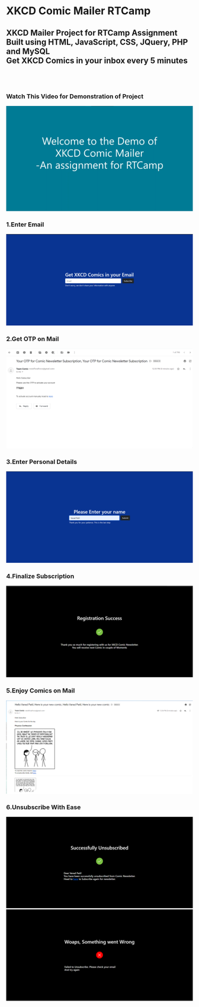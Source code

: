 # XKCD Comic Mailer RTCamp

## XKCD Mailer Project for RTCamp Assignment <br /> Built using HTML, JavaScript, CSS, JQuery, PHP and MySQL <br />Get XKCD Comics in your inbox every 5 minutes
<br />
<br />

### Watch This Video for Demonstration of Project
[![Watch the video](./imgs/0.png)](https://www.youtube.com/watch?v=3wE1-IezToo&feature=youtu.be)

### 1.Enter Email
![](./imgs/1.png)

### 2.Get OTP on Mail
![](./imgs/2.png)

### 3.Enter Personal Details
![](./imgs/3.png)

### 4.Finalize Subscription
![](./imgs/4.png)

### 5.Enjoy Comics on Mail
![](./imgs/5.png)

### 6.Unsubscribe With Ease
![](./imgs/6.png)
![](./imgs/7.png)
